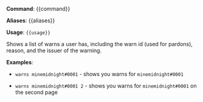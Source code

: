 **Command**: {{command}}

**Aliases**: {{aliases}}

**Usage**: `{{usage}}`


Shows a list of warns a user has, including the warn id (used for pardons), reason, and the issuer of the warning.


**Examples**:

* `warns minemidnight#0001` - shows you warns for `minemidnight#0001`

* `warns minemidnight#0001 2` - shows you warns for `minemidnight#0001` on the second page
